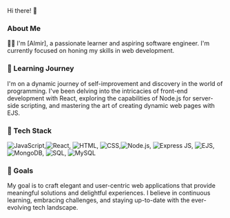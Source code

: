 Hi there! 👋

### About Me

👨‍💻 I'm [Almir], a passionate learner and aspiring software engineer. I'm currently focused on honing my skills in web development.

### 🌱 Learning Journey

I'm on a dynamic journey of self-improvement and discovery in the world of programming. I've been delving into the intricacies of front-end development with React, exploring the capabilities of Node.js for server-side scripting, and mastering the art of creating dynamic web pages with EJS.

### 🚀 Tech Stack

 ![JavaScript](https://img.icons8.com/color/48/000000/javascript.png),![React](https://img.icons8.com/color/48/000000/react-native.png), ![HTML](https://img.icons8.com/color/48/000000/html-5.png), ![CSS](https://img.icons8.com/color/48/000000/css3.png),![Node.js](https://img.icons8.com/color/48/000000/nodejs.png), ![Express JS](https://img.icons8.com/color/48/000000/express.png), ![EJS](https://img.icons8.com/color/48/000000/ejs.png), ![MongoDB](https://img.icons8.com/color/48/000000/mongodb.png), ![SQL](https://img.icons8.com/color/48/000000/sql.png), ![MySQL](https://img.icons8.com/color/48/000000/mysql-logo.png)

 





### 🎯 Goals

My goal is to craft elegant and user-centric web applications that provide meaningful solutions and delightful experiences. I believe in continuous learning, embracing challenges, and staying up-to-date with the ever-evolving tech landscape.
